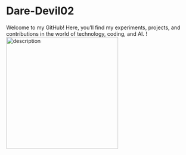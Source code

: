 # Dare-Devil02
Welcome to my GitHub! Here, you’ll find my experiments, projects, and contributions in the world of technology, coding, and AI.
!<br><img src="https://github.com/user-attachments/assets/14368fb6-48b8-439b-8c6a-453b19da8290" alt="description"  height="300">



